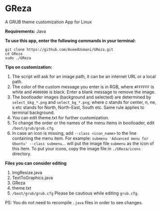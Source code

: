 # GReza
A GRUB theme customization App for Linux

**Requirements:**
Java

**To use this app, enter the following commands in your terminal:**
```
git clone https://github.com/AseedUsmani/GReza.git 
cd GReza
sudo ./GReza
```

**Tips on customization:**
1) The script will ask for an image path, it can be an internet URL or a local path.
2) The color of the custom message you enter is in RGB, where `#FFFFFF` is white and `#000000` is black. Enter a blank message to remove the image.
3) The bootloader images (background and selected) are determined by `select_bkg_*.png` and `select_bg_*.png`; where c stands for center, n, ne, s etc stands for North, North-East, South etc. Same rule applies to terminal background.
4) You can edit theme.txt for further customization.
5) To change the order or the names of the menu items in bootloader, edit `/boot/grub/grub.cfg`.
6) In case an icon is missing, add `--class <icon_name>` to the line containing the menu item. For example:
`submenu 'Advanced menu for Ubuntu' --class submenu`... will put the image file `submenu` as the icon of this item. To put your icons, copy the image file in `./GReza/icons` directory.

**Files you can consider editing**
1) ImgResize.java
2) TextToGraphics.java
3) GReza
4) theme.txt
5) `/boot/grub/grub.cfg`
Please be cautious while editing `grub.cfg`.

PS: You do not need to recompile `.java` files in order to see changes.

